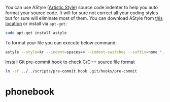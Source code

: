 You can use AStyle ([Artistic Style](http://astyle.sourceforge.net/)) source code indenter to
help you auto format your source code. It will for sure not correct all your coding styles but
for sure will eliminate most of them. You can download AStyle from [this location](http://astyle.sourceforge.net/)
or install via `apt-get`:
```sh
sudo apt-get install astyle
```

To format your file you can execute below command:
```sh
astyle --style=kr --indent=spaces=4 --indent-switches --suffix=none *.[ch]
```

Install Git pre-commit hook to check C/C++ source file format
```sh
ln -sf ../../scripts/pre-commit.hook .git/hooks/pre-commit
```
# phonebook
